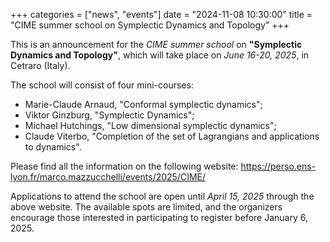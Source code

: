 +++
categories = ["news", "events"]
date = "2024-11-08 10:30:00"
title = "CIME summer school on Symplectic Dynamics and Topology"
+++

This is an announcement for the *CIME summer school* on **"Symplectic Dynamics and Topology"**, which will take place on *June 16-20, 2025*, in Cetraro (Italy).

The school will consist of four mini-courses:

- Marie-Claude Arnaud, "Conformal symplectic dynamics";
- Viktor Ginzburg, "Symplectic Dynamics";
- Michael Hutchings, "Low dimensional symplectic dynamics";
- Claude Viterbo, "Completion of the set of Lagrangians and applications to dynamics".

Please find all the information on the following website: <https://perso.ens-lyon.fr/marco.mazzucchelli/events/2025/CIME/>

Applications to attend the school are open until *April 15, 2025* through the above website. 
The available spots are limited, and the organizers encourage those interested in participating to register before January 6, 2025.

